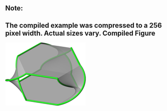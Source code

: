 Note:
-----

The compiled example was compressed to a 256
pixel width. Actual sizes vary.
Compiled Figure
---------------
![Example](Seifert_Trefoil.png)
